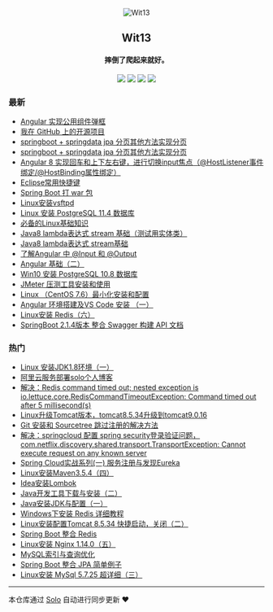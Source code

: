 <p align="center"><img alt="Wit13" src="https://avatars0.githubusercontent.com/u/25473724?s=400&u=126576524419d7855e0c28a809c0d0459a6fb8eb&v=4"></p><h2 align="center">
Wit13
</h2>

<h4 align="center">摔倒了爬起来就好。</h4>
<p align="center"><a title="Wit13" target="_blank" href="https://github.com/Wit13/solo-blog"><img src="https://img.shields.io/github/last-commit/Wit13/solo-blog.svg?style=flat-square&color=FF9900"></a>
<a title="GitHub repo size in bytes" target="_blank" href="https://github.com/Wit13/solo-blog"><img src="https://img.shields.io/github/repo-size/Wit13/solo-blog.svg?style=flat-square"></a>
<a title="Solo Version" target="_blank" href="https://github.com/b3log/solo/releases"><img src="https://img.shields.io/badge/solo-3.6.5-f1e05a.svg?style=flat-square&color=blueviolet"></a>
<a title="Hits" target="_blank" href="https://github.com/b3log/hits"><img src="https://hits.b3log.org/Wit13/solo-blog.svg"></a></p>

### 最新

* [Angular 实现公用组件弹框](http://witbolg.com/angular)
* [我在 GitHub 上的开源项目](http://witbolg.com/my-github-repos)
* [springboot + springdata jpa 分页其他方法实现分页](http://witbolg.com/articles/2019/09/29/1569758881739.html)
* [springboot + springdata jpa 分页其他方法实现分页](http://witbolg.com/springdata_page)
* [Angular 8 实现回车和上下左右键，进行切换input焦点（@HostListener事件绑定/@HostBinding属性绑定）](http://witbolg.com/angular_hostListener)
* [Eclipse常用快捷键](http://witbolg.com/eclipse_code)
* [Spring Boot 打 war 包](http://witbolg.com/springboot_war)
* [Linux安装vsftpd](http://witbolg.com/linux_vsftpd)
* [Linux 安装 PostgreSQL 11.4 数据库](http://witbolg.com/postgresql)
* [必备的Linux基础知识](http://witbolg.com/linux)
* [Java8 lambda表达式 stream 基础（测试用实体类）](http://witbolg.com/java8_lambda1_entity1)
* [Java8 lambda表达式 stream基础](http://witbolg.com/java8_lambda1)
* [了解Angular 中 @Input 和 @Output](http://witbolg.com/angular03)
* [Angular 基础（二）](http://witbolg.com/angular2)
* [Win10 安装 PostgreSQL 10.8 数据库](http://witbolg.com/postgresql1)
* [JMeter 压测工具安装和使用](http://witbolg.com/jmeter_01)
* [Linux （CentOS 7.6）最小化安装和配置](http://witbolg.com/linux_min_01)
* [Angular 环境搭建及VS Code 安装 （一）](http://witbolg.com/angular1)
* [Linux安装 Redis（六）](http://witbolg.com/linux_06)
* [SpringBoot 2.1.4版本 整合 Swagger 构建 API 文档](http://witbolg.com/springboot_swagger_01)

### 热门

* [Linux 安装JDK1.8环境（一）](http://witbolg.com/linux_01)
* [阿里云服务部署solo个人博客](http://witbolg.com/linux_solo_mtn)
* [解决：Redis command timed out; nested exception is io.lettuce.core.RedisCommandTimeoutException: Command timed out after 5 millisecond(s)](http://witbolg.com/redis_error_01)
* [Linux升级Tomcat版本，tomcat8.5.34升级到tomcat9.0.16](http://witbolg.com/linux_other_01)
* [Git 安装和 Sourcetree 跳过注册的解决方法](http://witbolg.com/git1)
* [解决：springcloud 配置 spring security登录验证问题，com.netflix.discovery.shared.transport.TransportException: Cannot execute request on any known server ](http://witbolg.com/springcloud01)
* [Spring Cloud实战系列(一) 服务注册与发现Eureka](http://witbolg.com/springcloud02)
* [Linux安装Maven3.5.4（四）](http://witbolg.com/linux_04)
* [Idea安装Lombok](http://witbolg.com/idea_01)
* [Java开发工具下载与安装（二）](http://witbolg.com/javanote_02)
* [Java安装JDK与配置（一）](http://witbolg.com/javanote_01)
* [Windows下安装 Redis 详细教程](http://witbolg.com/window_redis_01)
* [Linux安装配置Tomcat 8.5.34 快捷启动，关闭（二）](http://witbolg.com/linux_02)
* [Spring Boot 整合 Redis](http://witbolg.com/springboot_redis_01)
* [Linux安装 Nginx 1.14.0（五）](http://witbolg.com/linux_05)
* [MySQL索引与查询优化](http://witbolg.com/mysql_01)
* [Spring Boot 整合 JPA 简单例子](http://witbolg.com/springboot_data_01)
* [Linux安装 MySql 5.7.25 超详细（三）](http://witbolg.com/linux_03)



---

本仓库通过 [Solo](https://github.com/b3log/solo) 自动进行同步更新 ❤️ 
